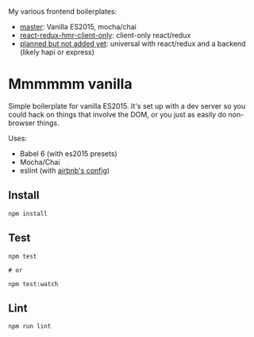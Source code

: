 My various frontend boilerplates:

* [master](https://github.com/wfro/frontend-boilerplates/tree/master): Vanilla ES2015, mocha/chai
* [react-redux-hmr-client-only](https://github.com/wfro/frontend-boilerplates/tree/react-redux-hmr-client-only): client-only react/redux
* [planned but not added yet](): universal with react/redux and a backend (likely hapi or express)

# Mmmmmm vanilla

Simple boilerplate for vanilla ES2015.  It's set up with a dev server so you could hack on things that involve the DOM, or you just as easily do non-browser things.

Uses:

* Babel 6 (with es2015 presets)
* Mocha/Chai
* eslint (with [airbnb's config](https://github.com/airbnb/javascript/tree/master/packages/eslint-config-airbnb))

## Install

```
npm install
```

## Test

```
npm test

# or

npm test:watch
```

## Lint

```
npm run lint
```
